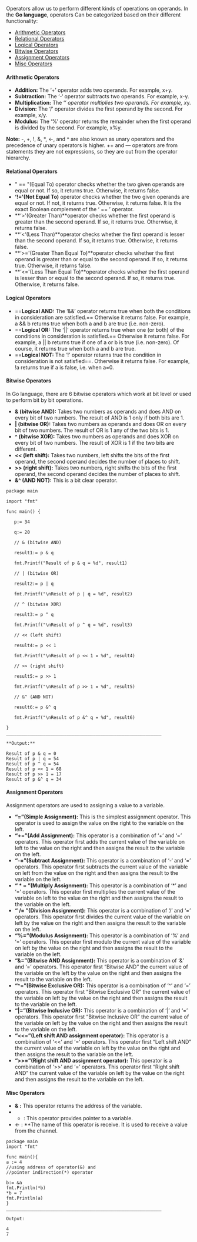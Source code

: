 Operators allow us to perform different kinds of operations on operands. In the **Go language**, operators Can be categorized based on their different functionality:

- [Arithmetic Operators](https://www.geeksforgeeks.org/go-operators/#Arithmetic%20Operators)
- [Relational Operators](https://www.geeksforgeeks.org/go-operators/#Relational%20Operators)
- [Logical Operators](https://www.geeksforgeeks.org/go-operators/#Logical%20Operators)
- [Bitwise Operators](https://www.geeksforgeeks.org/go-operators/#Bitwise%20Operators)
- [Assignment Operators](https://www.geeksforgeeks.org/go-operators/#Assignment%20Operators)
- [Misc Operators](https://www.geeksforgeeks.org/go-operators/#Misc%20Operators)

#### Arithmetic Operators
- **Addition:** The ‘+’ operator adds two operands. For example, x+y.
- **Subtraction:** The ‘-‘ operator subtracts two operands. For example, x-y.
- **Multiplication:** The ‘*’ operator multiplies two operands. For example, x*y.
- **Division:** The ‘/’ operator divides the first operand by the second. For example, x/y.
- **Modulus:** The ‘%’ operator returns the remainder when the first operand is divided by the second. For example, x%y.

**Note:** -, +, !, &, *, <-, and ^ are also known as unary operators and the precedence of unary operators is higher. ++ and — operators are from statements they are not expressions, so they are out from the operator hierarchy.

#### Relational Operators
- " == "(Equal To) operator checks whether the two given operands are equal or not. If so, it returns true. Otherwise, it returns false.
- **‘!='(Not Equal To)** operator checks whether the two given operands are equal or not. If not, it returns true. Otherwise, it returns false. It is the exact Boolean complement of the ‘ == ’ operator. 
- **‘>'(Greater Than)**operator checks whether the first operand is greater than the second operand. If so, it returns true. Otherwise, it returns false. 
- **‘<‘(Less Than)**operator checks whether the first operand is lesser than the second operand. If so, it returns true. Otherwise, it returns false. 
- **‘>='(Greater Than Equal To)**operator checks whether the first operand is greater than or equal to the second operand. If so, it returns true. Otherwise, it returns false. 
- **‘<='(Less Than Equal To)**operator checks whether the first operand is lesser than or equal to the second operand. If so, it returns true. Otherwise, it returns false. 

#### Logical Operators
- ==**Logical AND:** The ‘&&’ operator returns true when both the conditions in consideration are satisfied.== Otherwise it returns false. For example, a && b returns true when both a and b are true (i.e. non-zero).
- ==**Logical OR:** The ‘||’ operator returns true when one (or both) of the conditions in consideration is satisfied.== Otherwise it returns false. For example, a || b returns true if one of a or b is true (i.e. non-zero). Of course, it returns true when both a and b are true.
- ==**Logical NOT:** The ‘!’ operator returns true the condition in consideration is not satisfied==. Otherwise it returns false. For example, !a returns true if a is false, i.e. when a=0.

#### Bitwise Operators
In Go language, there are 6 bitwise operators which work at bit level or used to perform bit by bit operations.
- **& (bitwise AND):** Takes two numbers as operands and does AND on every bit of two numbers. The result of AND is 1 only if both bits are 1.
- **| (bitwise OR):** Takes two numbers as operands and does OR on every bit of two numbers. The result of OR is 1 any of the two bits is 1.
- **^ (bitwise XOR):** Takes two numbers as operands and does XOR on every bit of two numbers. The result of XOR is 1 if the two bits are different.
- **<< (left shift):** Takes two numbers, left shifts the bits of the first operand, the second operand decides the number of places to shift.
- **>> (right shift):** Takes two numbers, right shifts the bits of the first operand, the second operand decides the number of places to shift.
- **&^ (AND NOT):** This is a bit clear operator.

```
package main

import "fmt"

func main() {

   p:= 34

   q:= 20

   // & (bitwise AND)

   result1:= p & q

   fmt.Printf("Result of p & q = %d", result1)

   // | (bitwise OR)

   result2:= p | q

   fmt.Printf("\nResult of p | q = %d", result2)

   // ^ (bitwise XOR)

   result3:= p ^ q

   fmt.Printf("\nResult of p ^ q = %d", result3)

   // << (left shift)

   result4:= p << 1

   fmt.Printf("\nResult of p << 1 = %d", result4)

   // >> (right shift)

   result5:= p >> 1

   fmt.Printf("\nResult of p >> 1 = %d", result5)

   // &^ (AND NOT)
 
   result6:= p &^ q

   fmt.Printf("\nResult of p &^ q = %d", result6)

}
___________________________________________________________
```
```
**Output:** 

Result of p & q = 0
Result of p | q = 54
Result of p ^ q = 54
Result of p << 1 = 68
Result of p >> 1 = 17
Result of p &^ q = 34

```


#### Assignment Operators
Assignment operators are used to assigning a value to a variable.

- **“=”(Simple Assignment):** This is the simplest assignment operator. This operator is used to assign the value on the right to the variable on the left.
- **“+=”(Add Assignment):** This operator is a combination of ‘+’ and ‘=’ operators. This operator first adds the current value of the variable on left to the value on the right and then assigns the result to the variable on the left.
- **“-=”(Subtract Assignment):** This operator is a combination of ‘-‘ and ‘=’ operators. This operator first subtracts the current value of the variable on left from the value on the right and then assigns the result to the variable on the left.
- **“ * = ”(Multiply Assignment):** This operator is a combination of ‘*’ and ‘=’ operators. This operator first multiplies the current value of the variable on left to the value on the right and then assigns the result to the variable on the left.
- **“ /= ”(Division Assignment):** This operator is a combination of ‘/’ and ‘=’ operators. This operator first divides the current value of the variable on left by the value on the right and then assigns the result to the variable on the left.
- **“%=”(Modulus Assignment):** This operator is a combination of ‘%’ and ‘=’ operators. This operator first modulo the current value of the variable on left by the value on the right and then assigns the result to the variable on the left.
- **“&=”(Bitwise AND Assignment):** This operator is a combination of ‘&’ and ‘=’ operators. This operator first “Bitwise AND” the current value of the variable on the left by the value on the right and then assigns the result to the variable on the left.
- **“^=”(Bitwise Exclusive OR):** This operator is a combination of ‘^’ and ‘=’ operators. This operator first “Bitwise Exclusive OR” the current value of the variable on left by the value on the right and then assigns the result to the variable on the left.
- **“|=”(Bitwise Inclusive OR):** This operator is a combination of ‘|’ and ‘=’ operators. This operator first “Bitwise Inclusive OR” the current value of the variable on left by the value on the right and then assigns the result to the variable on the left.
- **“<<=”(Left shift AND assignment operator):** This operator is a combination of ‘<<’ and ‘=’ operators. This operator first “Left shift AND” the current value of the variable on left by the value on the right and then assigns the result to the variable on the left.
- **“>>=”(Right shift AND assignment operator):** This operator is a combination of ‘>>’ and ‘=’ operators. This operator first “Right shift AND” the current value of the variable on left by the value on the right and then assigns the result to the variable on the left.

#### Misc Operators
- **& :** This operator returns the address of the variable.
- *  : This operator provides pointer to a variable.
- <- : **The name of this operator is receive. It is used to receive a value from the channel.
```
package main
import "fmt"

func main(){
a := 4
//using address of operator(&) and
//pointer indirection(*) operator

b:= &a
fmt.Println(*b)
*b = 7
fmt.Println(a)
}
___________________________________________________________

Output:

4
7
```

